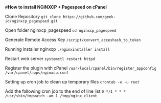 #**How to install NGINXCP + Pagespeed on cPanel**

Clone Repository
```git clone https://github.com/geek-id/nginxcp_pagespeed.git``` 

Open folder nginxcp_pagespeed
```cd nginxcp_pagespeed```

Generate Remote Access Key
```/script/convert_acceshash_to_token```
 
Running installer nginxcp
```./nginxinstaller install```

Restart web server
```systemctl restart httpd```

Register the plugin with cPanel
```/usr/local/cpanel/bin/register_appconfig /var/cpanel/apps/nginxcp.conf```

Setting up cron job to clean up temporary files
```crontab -e -u root```

Add the following cron job to the end of line list
```0 */1 * * * /usr/sbin/tmpwatch -am 1 /tmp/nginx_client```
